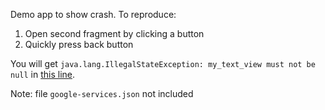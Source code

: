 Demo app to show crash. To reproduce:
1) Open second fragment by clicking a button 
2) Quickly press back button

You will get `java.lang.IllegalStateException: my_text_view must not be null` in [this line](https://github.com/PiN73/TestKotlinViewBinding/blob/3d340963f0e9411778facce4afa3c7a6fb0be418/app/src/main/java/p/testkotlinviewbinding/SecondFragment.kt#L28).

Note: file `google-services.json` not included

